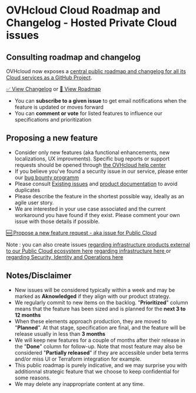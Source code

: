 # OVHcloud Cloud Roadmap and Changelog - Hosted Private Cloud issues

## Consulting roadmap and changelog
OVHcloud now exposes a [central public roadmap and changelog for all its Cloud services as a GitHub Project](https://github.com/orgs/ovh/projects/16).

[ ✅ View Changelog](https://github.com/orgs/ovh/projects/16/views/15) or [ 📅 View Roadmap](https://github.com/orgs/ovh/projects/16/views/1)

- You can **subscribe to a given issue** to get email notifications when the feature is updated or moves forward
- You can **comment or vote** for listed features to influence our specifications and prioritization

## Proposing a new feature
- Consider only new features (aka functional enhancements, new localizations, UX improvments). Specific bug reports or support requests should be opened through  [the OVHcloud help center](https://help.ovhcloud.com/en-ie/ "the OVHcloud help center")
- If you believe you've found a security issue in our service, please enter our [bug bounty programm ](https://yeswehack.com/programs/ovh#rules "bug bounty programm ")
- Please consult [Existing issues](https://github.com/ovh/public-cloud-roadmap/issues "Existing issues") and [product documentation](https://help.ovhcloud.com/csm/en-gb-documentation?id=kb_home "product documentation") to avoid duplicates
- Please describe the feature in the shortest possible way, ideally as an agile user story.
- We are interested in your use case associated and the current workaround you have found if they exist. Please comment your own issue with those details if possible.

[ 🆕 Propose a new feature request - aka issue for Public Cloud](https://github.com/ovh/public-cloud-roadmap/issues/new?assignees=&labels=&projects=&template=feature_request.md&title=)

Note : you can also create issues [regarding infrastructure products external to our Public Cloud ecosystem here](https://github.com/ovh/infrastructure-roadmap/issues/new)    [regarding infrastructure here ](https://github.com/ovh/infrastructure-roadmap/issues/new) or [regarding Security, Identity and Operations here ](https://github.com/ovh/management-security-operations-roadmap/issues/new)

## Notes/Disclaimer
- New issues will be considered typically within a week and may be marked as **Aknowledged** if they align with our product strategy.
- We regularly commit to new items on the backlog. "**Prioritized**" column means that the feature has been sized and is planned for the **next 3 to 12 months**
- When these elements approach production, they are moved to "**Planned**". At that stage, specification are final, and the feature will be release usually in less than **3 months**
- We will keep new features for a couple of months after their release in the "**Done**" column for follow-up. Note that most feature may also be considered "**Partially released**" if they are accessible under beta terms and/or miss UI or Terraform integration for example.
- This public roadmap is purely indicative, and we may surprise you with additionnal strategic feature that we choose to keep confidential for some reasons.
- We may delete any inappropriate content at any time.

